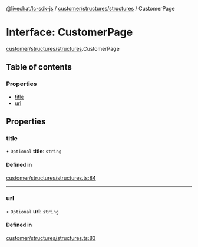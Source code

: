 [@livechat/lc-sdk-js](../README.md) / [customer/structures/structures](../modules/customer_structures_structures.md) / CustomerPage

# Interface: CustomerPage

[customer/structures/structures](../modules/customer_structures_structures.md).CustomerPage

## Table of contents

### Properties

- [title](customer_structures_structures.CustomerPage.md#title)
- [url](customer_structures_structures.CustomerPage.md#url)

## Properties

### title

• `Optional` **title**: `string`

#### Defined in

[customer/structures/structures.ts:84](https://github.com/livechat/lc-sdk-js/blob/25e113d/src/customer/structures/structures.ts#L84)

___

### url

• `Optional` **url**: `string`

#### Defined in

[customer/structures/structures.ts:83](https://github.com/livechat/lc-sdk-js/blob/25e113d/src/customer/structures/structures.ts#L83)

